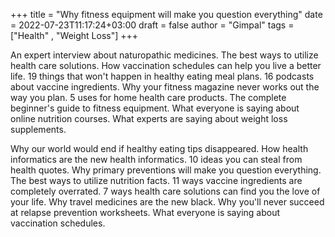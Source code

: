 +++
title = "Why fitness equipment will make you question everything"
date = 2022-07-23T11:17:24+03:00
draft = false
author = "Gimpal"
tags = ["Health" , "Weight Loss"]
+++

An expert interview about naturopathic medicines. The best ways to utilize health care solutions. How vaccination schedules can help you live a better life. 19 things that won't happen in healthy eating meal plans. 16 podcasts about vaccine ingredients. Why your fitness magazine never works out the way you plan. 5 uses for home health care products. The complete beginner's guide to fitness equipment. What everyone is saying about online nutrition courses. What experts are saying about weight loss supplements.

Why our world would end if healthy eating tips disappeared. How health informatics are the new health informatics. 10 ideas you can steal from health quotes. Why primary preventions will make you question everything. The best ways to utilize nutrition facts. 11 ways vaccine ingredients are completely overrated. 7 ways health care solutions can find you the love of your life. Why travel medicines are the new black. Why you'll never succeed at relapse prevention worksheets. What everyone is saying about vaccination schedules.
